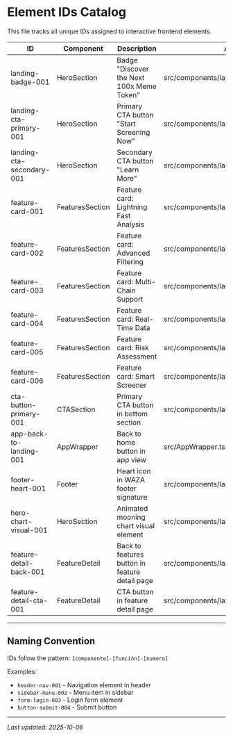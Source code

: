 # Element IDs Catalog

This file tracks all unique IDs assigned to interactive frontend elements.

| ID | Component | Description | Archivo | Línea |
|----|-----------|-------------|---------|-------|
| landing-badge-001 | HeroSection | Badge "Discover the Next 100x Meme Token" | src/components/landing/HeroSection.tsx | 52 |
| landing-cta-primary-001 | HeroSection | Primary CTA button "Start Screening Now" | src/components/landing/HeroSection.tsx | 79 |
| landing-cta-secondary-001 | HeroSection | Secondary CTA button "Learn More" | src/components/landing/HeroSection.tsx | 91 |
| feature-card-001 | FeaturesSection | Feature card: Lightning Fast Analysis | src/components/landing/FeaturesSection.tsx | 56 |
| feature-card-002 | FeaturesSection | Feature card: Advanced Filtering | src/components/landing/FeaturesSection.tsx | 56 |
| feature-card-003 | FeaturesSection | Feature card: Multi-Chain Support | src/components/landing/FeaturesSection.tsx | 56 |
| feature-card-004 | FeaturesSection | Feature card: Real-Time Data | src/components/landing/FeaturesSection.tsx | 56 |
| feature-card-005 | FeaturesSection | Feature card: Risk Assessment | src/components/landing/FeaturesSection.tsx | 56 |
| feature-card-006 | FeaturesSection | Feature card: Smart Screener | src/components/landing/FeaturesSection.tsx | 56 |
| cta-button-primary-001 | CTASection | Primary CTA button in bottom section | src/components/landing/CTASection.tsx | 67 |
| app-back-to-landing-001 | AppWrapper | Back to home button in app view | src/AppWrapper.tsx | 40 |
| footer-heart-001 | Footer | Heart icon in WAZA footer signature | src/components/landing/Footer.tsx | 15 |
| hero-chart-visual-001 | HeroSection | Animated mooning chart visual element | src/components/landing/HeroSection.tsx | 175 |
| feature-detail-back-001 | FeatureDetail | Back to features button in feature detail page | src/components/landing/FeatureDetail.tsx | 163 |
| feature-detail-cta-001 | FeatureDetail | CTA button in feature detail page | src/components/landing/FeatureDetail.tsx | 229 |

---

## Naming Convention

IDs follow the pattern: `[componente]-[función]-[numero]`

Examples:
- `header-nav-001` - Navigation element in header
- `sidebar-menu-002` - Menu item in sidebar
- `form-login-003` - Login form element
- `button-submit-004` - Submit button

---

*Last updated: 2025-10-06*
